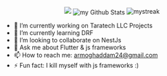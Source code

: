 <p align="center">
  <img src ="https://github-readme-stats.vercel.app/api/top-langs/?username=armoghaddam&layout=compact&hide_border=true&theme=darcula&bg_color=00000000&langs_count=6&hide=jupyter%20notebook,tex,css,php">
<img align="center" src="https://github-readme-stats.vercel.app/api?username=armoghaddam&include_all_commits=true&count_private=true&show_icons=true&line_height=20&title_color=2B5BBD&icon_color=1124BB&text_color=A1A1A1&bg_color=0,000000,130F40" alt="my Github Stats"/>
<img src="https://github-readme-streak-stats.herokuapp.com/?user=armoghaddam&theme=tokyonight" alt="mystreak"/>
</p>

- 🔭 I’m currently working on Taratech LLC Projects
- 🌱 I’m currently learning DRF
- 👯 I’m looking to collaborate on NestJs
- 💬 Ask me about Flutter & js frameworks
- 📫 How to reach me: armoghaddam24@gmail.com
- ⚡ Fun fact: I kill myself with js frameworks :)

